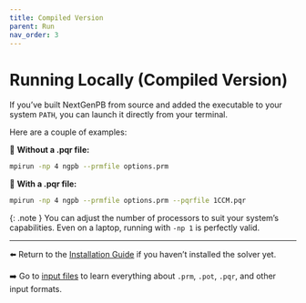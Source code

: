```yaml
---
title: Compiled Version
parent: Run
nav_order: 3
---
```


# Running Locally (Compiled Version)

If you’ve built NextGenPB from source and added the executable to your system `PATH`, you can launch it directly from your terminal.

Here are a couple of examples:

🔹 **Without a .pqr file:**
```bash
mpirun -np 4 ngpb --prmfile options.prm
```

🔹 **With a .pqr file:**
```bash
mpirun -np 4 ngpb --prmfile options.prm --pqrfile 1CCM.pqr
```

{: .note }
You can adjust the number of processors to suit your system’s capabilities. Even on a laptop, running with `-np 1` is perfectly valid.


---
⬅️ Return to the [Installation Guide](/nextgenpb_tutorial/docs/guide/installation/linux) if you haven’t installed the solver yet.

➡️ Go to [input files](/nextgenpb_tutorial/docs/guide/files/files) to learn everything about `.prm`, `.pot`, `.pqr`, and other input formats.
